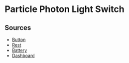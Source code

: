 # Particle Photon Light Switch

## Sources
* [Button](https://github.com/bkvarda/shamebutton)
* [Rest](https://github.com/llad/spark-restclient/blob/master/examples/full_test_suite/full_test_suite.ino)
* [Battery](http://codefrieze.blogspot.com/2015/08/particle-photon-battery-pack.html)
* [Dashboard](https://dashboard.particle.io/user/logs)